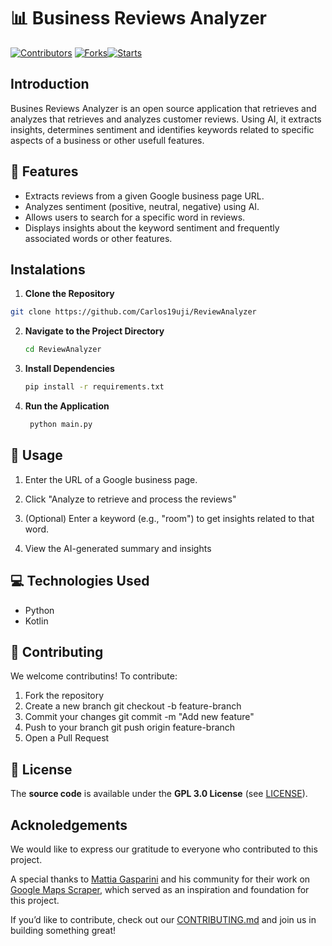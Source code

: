 
# 📊 Business Reviews Analyzer
[![Contributors][contributors-shield]][contributors-url] [![Forks][forks-shield]][forks-url][![Starts][stars-shield]][stars-url]

## Introduction

Busines Reviews Analyzer is an open source application that retrieves and analyzes that retrieves and analyzes customer reviews. Using AI, it extracts insights, determines sentiment and identifies keywords related to specific aspects of a business or other usefull features.

## 🚀 Features

- Extracts reviews from a given Google business page URL.
- Analyzes sentiment (positive, neutral, negative) using AI.
- Allows users to search for a specific word in reviews.
- Displays insights about the keyword sentiment and frequently associated words or other features.
  
## Instalations

1. **Clone the Repository**
   
  ```sh
  git clone https://github.com/Carlos19uji/ReviewAnalyzer
  ```

2. **Navigate to the Project Directory**

    ```sh 
    cd ReviewAnalyzer
    ```
3. **Install Dependencies**

    ```sh
    pip install -r requirements.txt
    ```
    
4. **Run the Application**

   ```sh
    python main.py
    ```
   
## 📖 Usage

1. Enter the URL of a Google business page.
   
2. Click "Analyze to retrieve and process the reviews"

3. (Optional) Enter a keyword  (e.g., "room") to get insights related to that word.

4. View the AI-generated summary and insights

## 💻 Technologies Used

- Python
- Kotlin
  
## 🤝 Contributing

We welcome contributins! To contribute:

1. Fork the repository
2. Create a new branch
   git checkout -b feature-branch
3. Commit your changes
   git commit -m "Add new feature"
4. Push to your branch
   git push origin feature-branch
5. Open a Pull Request

## 📜 License

The **source code** is available under the **GPL 3.0 License** (see [LICENSE](LICENSE.md)).

## Acknoledgements
We would like to express our gratitude to everyone who contributed to this project.

A special thanks to [Mattia Gasparini](https://github.com/gaspa93) and his community for their work on [Google Maps Scraper](https://github.com/gaspa93/googlemaps-scraper), which served as an inspiration and foundation for this project. 

If you’d like to contribute, check out our [CONTRIBUTING.md](CONTRIBUTING.md) and join us in building something great!



[contributors-shield]: https://img.shields.io/github/contributors/Carlos19uji/review-analyzer
[contributors-url]: https://github.com/Carlos19uji/review-analyzer/graphs/contributors
[forks-shield]: https://img.shields.io/github/forks/Carlos19uji/review-analyzer
[forks-url]: https://github.com/Carlos19uji/review-analyzer/forks
[stars-shield]: https://img.shields.io/github/stars/Carlos19uji/review-analyzer
[stars-url]: https://github.com/Carlos19uji/review-analyzer/stargazers


